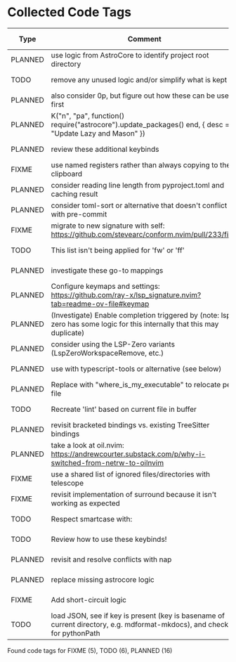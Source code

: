 # Collected Code Tags

| Type    | Comment                                                                                                                             | Last Edit  | Source File                                                                                                                                                                                       |
|---------|-------------------------------------------------------------------------------------------------------------------------------------|------------|---------------------------------------------------------------------------------------------------------------------------------------------------------------------------------------------------|
| PLANNED | use logic from AstroCore to identify project root directory                                                                         | 2024-02-02 | [lua/astro/rooter.lua:1](https://github.com/KyleKing/nvim/blame/2152dcee971ce67d6cab166f99cc094f8f1a74bc/lua/astro/rooter.lua#L1)                                                                 |
| TODO    | remove any unused logic and/or simplify what is kept                                                                                | 2024-01-28 | [lua/astro/utils.lua:11](https://github.com/KyleKing/nvim/blame/1b7ddd52a930cbe10e2e9a398817046b3ad05a09/lua/astro/utils.lua#L11)                                                                 |
| PLANNED | also consider 0p, but figure out how these can be useful first                                                                      | 2024-02-02 | [lua/kyleking/keymaps.lua:17](https://github.com/KyleKing/nvim/blame/8d001f9096ea0084121918861a97b859310cf59a/lua/kyleking/keybinds.lua#L14)                                                      |
| PLANNED | K("n", "<leader>pa", function() require("astrocore").update_packages() end, { desc = "Update Lazy and Mason" })                     | 2024-02-05 | [lua/kyleking/keymaps.lua:49](https://github.com/KyleKing/nvim/blame/3fd0d95ef92eff615863f857b0195fa26a1d66e9/lua/kyleking/keybinds.lua#L49)                                                      |
| PLANNED | review these additional keybinds                                                                                                    | 2024-02-01 | [lua/kyleking/keymaps.lua:59](https://github.com/KyleKing/nvim/blame/e25faf56d74fed989793595dded50559262bfbd6/lua/kyleking/keybinds.lua#L57)                                                      |
| FIXME   | use named registers rather than always copying to the clipboard                                                                     | 2024-03-01 | [lua/kyleking/options.lua:7](https://github.com/KyleKing/nvim/blame/c0f4e7e77b8b9fbe08a2cdb1eb68bad24255a9e5/lua/kyleking/options.lua#L7)                                                         |
| PLANNED | consider reading line length from pyproject.toml and caching result                                                                 | 2024-09-27 | [lua/kyleking/plugins/bars-and-lines/multicolumn.lua:13](https://github.com/KyleKing/nvim/blame/697cf622110a7bc8e616379e7960450f66ece2e9/lua/kyleking/plugins/bars-and-lines/multicolumn.lua#L13) |
| PLANNED | consider toml-sort or alternative that doesn't conflict with pre-commit                                                             | 2024-05-24 | [lua/kyleking/plugins/formatting/conform.lua:31](https://github.com/KyleKing/nvim/blame/96f0b7d67f2314bc71f9282e3ea9fe588c76f43b/lua/kyleking/plugins/formatting/conform.lua#L30)                 |
| FIXME   | migrate to new signature with self: https://github.com/stevearc/conform.nvim/pull/233/files                                         | 2024-06-14 | [lua/kyleking/plugins/formatting/conform.lua:43](https://github.com/KyleKing/nvim/blame/f150b877fb6f0e8d09a5160c75c666223370402a/lua/kyleking/plugins/formatting/conform.lua#L43)                 |
| TODO    | This list isn't being applied for 'fw' or 'ff'                                                                                      | 2024-04-03 | [lua/kyleking/plugins/fuzzy-finder/telescope.lua:19](https://github.com/KyleKing/nvim/blame/56f3a24d496c83ca1294471e9dea4227626e84fb/lua/kyleking/plugins/fuzzy-finder/telescope.lua#L18)         |
| PLANNED | investigate these go-to mappings                                                                                                    | 2024-02-07 | [lua/kyleking/plugins/fuzzy-finder/telescope.lua:118](https://github.com/KyleKing/nvim/blame/5d8eb1c4cfde1b2d7937e2483b656c32fc2bfc37/lua/kyleking/plugins/fuzzy-finder/telescope.lua#L106)       |
| PLANNED | Configure keymaps and settings: https://github.com/ray-x/lsp_signature.nvim?tab=readme-ov-file#keymap                               | 2024-02-12 | [lua/kyleking/plugins/lsp/lsp-signature.lua:1](https://github.com/KyleKing/nvim/blame/d92b423d145462b773a4987e2695418034af45eb/lua/kyleking/plugins/lsp/lsp-signature.lua#L1)                     |
| PLANNED | (Investigate) Enable completion triggered by <c-x><c-o> (note: lsp-zero has some logic for this internally that this may duplicate) | 2024-02-11 | [lua/kyleking/plugins/lsp/lsp-zero.lua:24](https://github.com/KyleKing/nvim/blame/27b19486b8cc6eb341ce43ee984128d3a9ab74d9/lua/kyleking/plugins/lsp/lsp-zero.lua#L93)                             |
| PLANNED | consider using the LSP-Zero variants (LspZeroWorkspaceRemove, etc.)                                                                 | 2024-02-12 | [lua/kyleking/plugins/lsp/lsp-zero.lua:56](https://github.com/KyleKing/nvim/blame/9b8a9e6c99f97695e01ac706be83fb5ff165c555/lua/kyleking/plugins/lsp/lsp-zero.lua#L68)                             |
| PLANNED | use with typescript-tools or alternative (see below)                                                                                | 2024-05-24 | [lua/kyleking/plugins/lsp/mason-lspconfig.lua:59](https://github.com/KyleKing/nvim/blame/96f0b7d67f2314bc71f9282e3ea9fe588c76f43b/lua/kyleking/plugins/lsp/mason-lspconfig.lua#L61)               |
| PLANNED | Replace with "where_is_my_executable" to relocate per file                                                                          | 2024-02-29 | [lua/kyleking/plugins/lsp/nvim-lint.lua:14](https://github.com/KyleKing/nvim/blame/7ad07fd17ca7f592d198770385a0beb7c80cfa49/lua/kyleking/plugins/lsp/nvim-lint.lua#L13)                           |
| TODO    | Recreate 'lint' based on current file in buffer                                                                                     | 2024-02-29 | [lua/kyleking/plugins/lsp/nvim-lint.lua:44](https://github.com/KyleKing/nvim/blame/7ad07fd17ca7f592d198770385a0beb7c80cfa49/lua/kyleking/plugins/lsp/nvim-lint.lua#L48)                           |
| PLANNED | revisit bracketed bindings vs. existing TreeSitter bindings                                                                         | 2024-06-07 | [lua/kyleking/plugins/mini/bracketed.lua:7](https://github.com/KyleKing/nvim/blame/9625f87628cad1bae4a837d30369075cf8fef04d/lua/kyleking/plugins/mini/bracketed.lua#L7)                           |
| PLANNED | take a look at oil.nvim: https://andrewcourter.substack.com/p/why-i-switched-from-netrw-to-oilnvim                                  | 2024-06-07 | [lua/kyleking/plugins/mini/files.lua:1](https://github.com/KyleKing/nvim/blame/9625f87628cad1bae4a837d30369075cf8fef04d/lua/kyleking/plugins/mini/files.lua#L1)                                   |
| FIXME   | use a shared list of ignored files/directories with telescope                                                                       | 2024-06-07 | [lua/kyleking/plugins/mini/files.lua:9](https://github.com/KyleKing/nvim/blame/9625f87628cad1bae4a837d30369075cf8fef04d/lua/kyleking/plugins/mini/files.lua#L9)                                   |
| FIXME   | revisit implementation of surround because it isn't working as expected                                                             | 2024-03-01 | [lua/kyleking/plugins/mini/surround.lua:1](https://github.com/KyleKing/nvim/blame/0626e5b5514913b85ace16f026e70038f6a60cfb/lua/kyleking/plugins/mini/surround.lua#L1)                             |
| TODO    | Respect smartcase with:                                                                                                             | 2024-02-03 | [lua/kyleking/plugins/search/hlslens.lua:24](https://github.com/KyleKing/nvim/blame/0da87263333d688b777113b6b257425569356a09/lua/kyleking/plugins/search/hlslens.lua#L18)                         |
| TODO    | Review how to use these keybinds!                                                                                                   | 2024-02-03 | [lua/kyleking/plugins/syntax/treesitter.lua:104](https://github.com/KyleKing/nvim/blame/0da87263333d688b777113b6b257425569356a09/lua/kyleking/plugins/syntax/treesitter.lua#L94)                  |
| PLANNED | revisit and resolve conflicts with nap                                                                                              | 2024-05-21 | [lua/kyleking/plugins/syntax/treesitter.lua:116](https://github.com/KyleKing/nvim/blame/e4f580b1e444dc8856a986cf1647f23fcb808768/lua/kyleking/plugins/syntax/treesitter.lua#L115)                 |
| PLANNED | replace missing astrocore logic                                                                                                     | 2024-02-03 | [lua/kyleking/plugins/utility/nvim-notify.lua:16](https://github.com/KyleKing/nvim/blame/8081725ea6cc6920e739b712fdca72af1fef0be8/lua/kyleking/plugins/utility/nvim-notify.lua#L15)               |
| FIXME   | Add short-circuit logic                                                                                                             | 2024-02-29 | [lua/kyleking/utils/bin_discovery.lua:23](https://github.com/KyleKing/nvim/blame/7ad07fd17ca7f592d198770385a0beb7c80cfa49/lua/kyleking/utils/bin_discovery.lua#L23)                               |
| TODO    | load JSON, see if key is present (key is basename of current directory, e.g. mdformat-mkdocs), and check for pythonPath             | 2024-02-09 | [lua/kyleking/utils/fs_utils.lua:57](https://github.com/KyleKing/nvim/blame/167332a44724e01be0b03794eeee3a0cd470c7de/lua/kyleking/utils/system_utils.lua#L28)                                     |

Found code tags for FIXME (5), TODO (6), PLANNED (16)

<!-- calcipy_skip_tags -->
